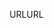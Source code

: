 <span data-ttu-id="9acaa-101">URL</span><span class="sxs-lookup"><span data-stu-id="9acaa-101">URL</span></span>
